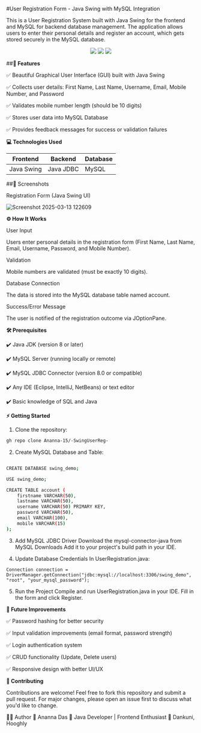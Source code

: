 #User Registration Form - Java Swing with MySQL Integration


This is a User Registration System built with Java Swing for the frontend and MySQL for backend database management. The application allows users to enter their personal details and register an account, which gets stored securely in the MySQL database.

<div align="center"> <img src="https://img.shields.io/badge/Java-ED8B00?style=for-the-badge&logo=java&logoColor=white" /> <img src="https://img.shields.io/badge/Swing-%23007396.svg?style=for-the-badge&logo=java&logoColor=white" /> <img src="https://img.shields.io/badge/MySQL-4479A1?style=for-the-badge&logo=mysql&logoColor=white" /> </div>


##**📌 Features**


✅ Beautiful Graphical User Interface (GUI) built with Java Swing

✅ Collects user details: First Name, Last Name, Username, Email, Mobile Number, and Password

✅ Validates mobile number length (should be 10 digits)

✅ Stores user data into MySQL Database

✅ Provides feedback messages for success or validation failures


**💻 Technologies Used**

| Frontend    | Backend    | Database |
|-------------|------------|----------|
| Java Swing  | Java JDBC  | MySQL    |

##📸 Screenshots

Registration Form (Java Swing UI)

![Screenshot 2025-03-13 122609](https://github.com/user-attachments/assets/9288b0a3-ecd2-40cf-912b-aa9f58383548)

**⚙️ How It Works**


User Input

Users enter personal details in the registration form (First Name, Last Name, Email, Username, Password, and Mobile Number).

Validation

Mobile numbers are validated (must be exactly 10 digits).

Database Connection

The data is stored into the MySQL database table named account.

Success/Error Message

The user is notified of the registration outcome via JOptionPane.


**🛠️ Prerequisites**


✔️ Java JDK (version 8 or later)

✔️ MySQL Server (running locally or remote)

✔️ MySQL JDBC Connector (version 8.0 or compatible)

✔️ Any IDE (Eclipse, IntelliJ, NetBeans) or text editor

✔️ Basic knowledge of SQL and Java


**⚡ Getting Started**

1.  Clone the repository:
   ```bash
   gh repo clone Ananna-15/-SwingUserReg-
```

2. Create MySQL Database and Table:
```bash

CREATE DATABASE swing_demo;

USE swing_demo;

CREATE TABLE account (
    firstname VARCHAR(50),
    lastname VARCHAR(50),
    username VARCHAR(50) PRIMARY KEY,
    password VARCHAR(50),
    email VARCHAR(100),
    mobile VARCHAR(15)
);
```
3. Add MySQL JDBC Driver
Download the mysql-connector-java from MySQL Downloads
Add it to your project's build path in your IDE.

4. Update Database Credentials
In UserRegistration.java:
```
Connection connection = DriverManager.getConnection("jdbc:mysql://localhost:3306/swing_demo", "root", "your_mysql_password");
```

5. Run the Project
Compile and run UserRegistration.java in your IDE.
Fill in the form and click Register.


**🚀 Future Improvements**


✅ Password hashing for better security

✅ Input validation improvements (email format, password strength)

✅ Login authentication system

✅ CRUD functionality (Update, Delete users)

✅ Responsive design with better UI/UX


**🤝 Contributing**

Contributions are welcome! Feel free to fork this repository and submit a pull request.
For major changes, please open an issue first to discuss what you'd like to change.


🙋‍♀️ Author
👤 Ananna Das
💼 Java Developer | Frontend Enthusiast
📍 Dankuni, Hooghly
